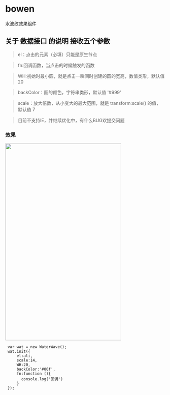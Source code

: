# bowen
水波纹效果组件

## 关于 数据接口 的说明  接收五个参数
 
 >el：点击的元素（必填）只能是原生节点
 
 >fn:回调函数，当点击的时候触发的函数
 
 >WH:初始时最小圆，就是点击一瞬间时创建的圆的宽高，数值类形，默认值 20
 
 >backColor：圆的颜色，字符串类形，默认值  '#999'
 
 >scale：放大倍数，从小变大的最大范围，就是 transform:scale() 的值，默认值  7
 
 >目前不支持IE，并继续优化中，有什么BUG欢提交问题
 
 ### 效果
 
 <img src="https://github.com/baymaxking/bowen/blob/master/aaa2.gif" width="365" height="619"/>
 
 ```
  var wat = new WaterWave();
  wat.init({
      el:ali,
      scale:14,
      WH:20,
      backColor:'#00f',
      fn:function (){
        console.log('回调')
      }
  });
 ```
